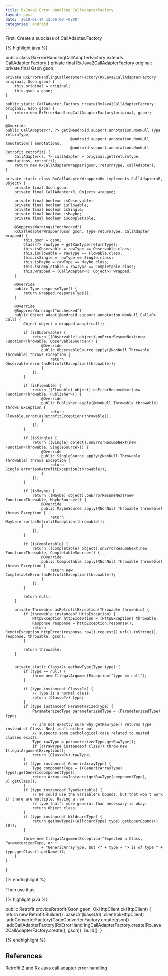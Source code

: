 ```yaml
---
title: RxJava2 Error Handling CallAdapterFactory
layout: post
date: '2018-01-14 12:06:00 +0800'
categories: android
---
```


First, Create a subclass of CallAdapter.Factory

{% highlight java %}

public class RxErrorHandlingCallAdapterFactory extends CallAdapter.Factory {
    private final RxJava2CallAdapterFactory original;
    private final Gson gson;

    private RxErrorHandlingCallAdapterFactory(RxJava2CallAdapterFactory original, Gson gson) {
        this.original = original;
        this.gson = gson;
    }

    public static CallAdapter.Factory create(RxJava2CallAdapterFactory original, Gson gson) {
        return new RxErrorHandlingCallAdapterFactory(original, gson);
    }

    @Override
    public CallAdapter<?, ?> get(@android.support.annotation.NonNull Type returnType,
                                 @android.support.annotation.NonNull Annotation[] annotations,
                                 @android.support.annotation.NonNull Retrofit retrofit) {
        CallAdapter<?, ?> callAdapter = original.get(returnType, annotations, retrofit);
        return new RxCallAdapterWrapper(gson, returnType, callAdapter);
    }

    private static class RxCallAdapterWrapper<R> implements CallAdapter<R, Object> {
        private final Gson gson;
        private final CallAdapter<R, Object> wrapped;

        private final boolean isObservable;
        private final boolean isFlowable;
        private final boolean isSingle;
        private final boolean isMaybe;
        private final boolean isCompletable;

        @SuppressWarnings("unchecked")
        RxCallAdapterWrapper(Gson gson, Type returnType, CallAdapter wrapped) {
            this.gson = gson;
            Class<?> rawType = getRawType(returnType);
            this.isObservable = rawType == Observable.class;
            this.isFlowable = rawType == Flowable.class;
            this.isSingle = rawType == Single.class;
            this.isMaybe = rawType == Maybe.class;
            this.isCompletable = rawType == Completable.class;
            this.wrapped = (CallAdapter<R, Object>) wrapped;
        }

        @Override
        public Type responseType() {
            return wrapped.responseType();
        }

        @Override
        @SuppressWarnings("unchecked")
        public Object adapt(@android.support.annotation.NonNull Call<R> call) {
            Object object = wrapped.adapt(call);

            if (isObservable) {
                return ((Observable) object).onErrorResumeNext(new Function<Throwable, ObservableSource>() {
                    @Override
                    public ObservableSource apply(@NonNull Throwable throwable) throws Exception {
                        return Observable.error(asRetrofitException(throwable));
                    }
                });
            }

            if (isFlowable) {
                return ((Flowable) object).onErrorResumeNext(new Function<Throwable, Publisher>() {
                    @Override
                    public Publisher apply(@NonNull Throwable throwable) throws Exception {
                        return Flowable.error(asRetrofitException(throwable));
                    }
                });
            }

            if (isSingle) {
                return ((Single) object).onErrorResumeNext(new Function<Throwable, SingleSource>() {
                    @Override
                    public SingleSource apply(@NonNull Throwable throwable) throws Exception {
                        return Single.error(asRetrofitException(throwable));
                    }
                });
            }

            if (isMaybe) {
                return ((Maybe) object).onErrorResumeNext(new Function<Throwable, MaybeSource>() {
                    @Override
                    public MaybeSource apply(@NonNull Throwable throwable) throws Exception {
                        return Maybe.error(asRetrofitException(throwable));
                    }
                });
            }

            if (isCompletable) {
                return ((Completable) object).onErrorResumeNext(new Function<Throwable, CompletableSource>() {
                    @Override
                    public Completable apply(@NonNull Throwable throwable) throws Exception {
                        return new CompletableError(asRetrofitException(throwable));
                    }
                });
            }

            return null;
        }

        private Throwable asRetrofitException(Throwable throwable) {
            if (throwable instanceof HttpException) {
                HttpException httpException = (HttpException) throwable;
                Response response = httpException.response();
                return RemoteException.httpError(response.raw().request().url().toString(), response, throwable, gson);
            }

            return throwable;
        }


        private static Class<?> getRawType(Type type) {
            if (type == null) {
                throw new IllegalArgumentException("type == null");
            }

            if (type instanceof Class<?>) {
                // Type is a normal class.
                return (Class<?>) type;
            }
            if (type instanceof ParameterizedType) {
                ParameterizedType parameterizedType = (ParameterizedType) type;

                // I'm not exactly sure why getRawType() returns Type instead of Class. Neal isn't either but
                // suspects some pathological case related to nested classes exists.
                Type rawType = parameterizedType.getRawType();
                if (!(rawType instanceof Class)) throw new IllegalArgumentException();
                return (Class<?>) rawType;
            }
            if (type instanceof GenericArrayType) {
                Type componentType = ((GenericArrayType) type).getGenericComponentType();
                return Array.newInstance(getRawType(componentType), 0).getClass();
            }
            if (type instanceof TypeVariable) {
                // We could use the variable's bounds, but that won't work if there are multiple. Having a raw
                // type that's more general than necessary is okay.
                return Object.class;
            }
            if (type instanceof WildcardType) {
                return getRawType(((WildcardType) type).getUpperBounds()[0]);
            }

            throw new IllegalArgumentException("Expected a Class, ParameterizedType, or "
                    + "GenericArrayType, but <" + type + "> is of type " + type.getClass().getName());
        }
    }
}

{% endhighlight %}

Then use it as

{% highlight java %}

public Retrofit provideRetrofit(Gson gson, OkHttpClient okHttpClient) {
    return new Retrofit.Builder()
            .baseUrl(baseUrl)
            .client(okHttpClient)
            .addConverterFactory(GsonConverterFactory.create(gson))
            .addCallAdapterFactory(RxErrorHandlingCallAdapterFactory.create(RxJava2CallAdapterFactory.create(), gson))
            .build();
}

{% endhighlight %}

## References

[Retrofit 2 and Rx Java call adapter error handling](https://bytes.babbel.com/en/articles/2016-03-16-retrofit2-rxjava-error-handling.html)

